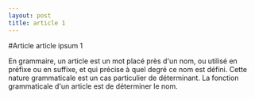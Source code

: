 ```yaml
---
layout: post
title: article 1
---
```


#Article article ipsum 1

En grammaire, un article est un mot placé près d'un nom, ou utilisé en préfixe ou en suffixe, et qui précise à quel degré ce nom est défini. Cette nature grammaticale est un cas particulier de déterminant. La fonction grammaticale d'un article est de déterminer le nom.
